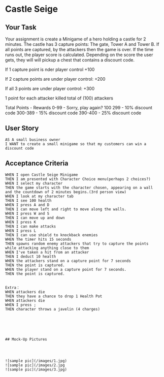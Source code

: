 # Castle Seige

## Your Task

Your assignment is create a Minigame of a hero holding a castle for 2 minutes. 
The castle has 3 capture points: The gate, Tower A and Tower B.
If all points are captured, by the attackers then the game is over. 
If the time runs out, the player score is calculated.
Depending on the score the user gets, they will will pickup a chest that contains a discount code.

If 1 capture point is nder player control
+100

If 2 capture points are under player control:
+200

If all 3 points are under player control:
+300

1 point for each attacker killed 
total of (100) attackers

Total Points - Rewards
0-99 - Sorry, play again?
100 299 - 10% discount code
300-389 - 15% discount code
390-400 - 25% discount code






## User Story

```
AS A small business owner
I WANT to create a small minigame so that my customers can win a discount code
```


## Acceptance Criteria

```
WHEN I open Castle Seige Minigame
THEN I am presented with Character Choice menu(perhaps 2 choices?)
WHEN I select my character 
THEN the game starts with the character chosen, appearing on a wall and the countdown of 2 minutes begins.(3rd person view)
WHEN I look at my character tab
THEN I see 100 health
WHEN I press A and D 
THEN I can move left and right to move along the walls.
WHEN I press W and S
THEN I can move up and down
WHEN I press K
THEN I can make attacks
WHEN I press L
THEN I can use shield to knockback enemies
WHEN The timer hits 15 seconds
THEN spawns random enemy attackers that try to capture the points while attacking anything close to them
WHEN I've taken a hit from an attacker
THEN I deduct 10 health 
WHEN the attackers stand on a capture point for 7 seconds
THEN the point is captured.
WHEN the player stand on a capture point for 7 seconds.
THEN the point is captured.


Extra：
WHEN attackers die
THEN they have a chance to drop 1 Health Pot
WHEN attackers die
WHEN I press ;
THEN character throws a javelin (4 charges)






## Mock-Up Pictures




![sample pic](/images/1.jpg)
![sample pic](/images/2.jpg
![sample pic](/images/3.jpg)




